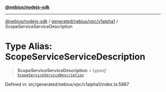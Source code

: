 [**@nebius/nodejs-sdk**](../../../../../README.md)

---

[@nebius/nodejs-sdk](../../../../../README.md) / [generated/nebius/vpc/v1alpha1](../README.md) / ScopeServiceServiceDescription

# Type Alias: ScopeServiceServiceDescription

> **ScopeServiceServiceDescription** = _typeof_ [`ScopeServiceServiceDescription`](../variables/ScopeServiceServiceDescription.md)

Defined in: src/generated/nebius/vpc/v1alpha1/index.ts:5887
